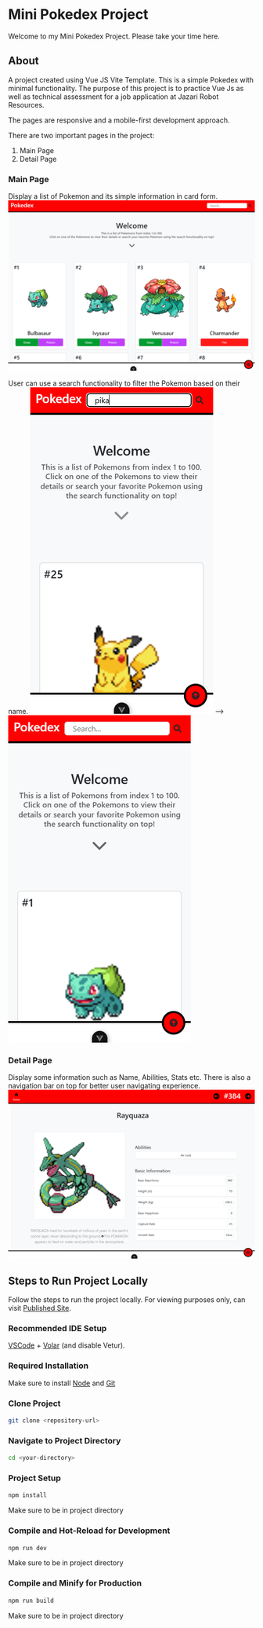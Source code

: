 # Mini Pokedex Project

Welcome to my Mini Pokedex Project. Please take your time here.

## About

A project created using Vue JS Vite Template. This is a simple Pokedex with minimal functionality. The purpose of this project is to practice Vue Js as well as technical assessment for a job application at Jazari Robot Resources.

The pages are responsive and a mobile-first development approach.

There are two important pages in the project:
1. Main Page
2. Detail Page

### Main Page

Display a list of Pokemon and its simple information in card form.
![Main Page](./public/ss-mainpage.png)

User can use a search functionality to filter the Pokemon based on their name.
![Before](./public/ss-searchbefore.png) --> ![After](./public/ss-searchafter.png)

### Detail Page

Display some information such as Name, Abilities, Stats etc. There is also a navigation bar on top for better user navigating experience.
![Detail Page](./public/ss-detailpage.png)

## Steps to Run Project Locally

Follow the steps to run the project locally. For viewing purposes only, can visit [Published Site](https://bal129.github.io/Jazro-pokedex/).

### Recommended IDE Setup

[VSCode](https://code.visualstudio.com/) + [Volar](https://marketplace.visualstudio.com/items?itemName=Vue.volar) (and disable Vetur).

### Required Installation

Make sure to install [Node](https://nodejs.org/en/download) and [Git](https://git-scm.com/book/en/v2/Getting-Started-Installing-Git)

### Clone Project

```sh
git clone <repository-url>
```

### Navigate to Project Directory

```sh
cd <your-directory>
```

### Project Setup

```sh
npm install
```
Make sure to be in project directory

### Compile and Hot-Reload for Development

```sh
npm run dev
```
Make sure to be in project directory

### Compile and Minify for Production

```sh
npm run build
```
Make sure to be in project directory